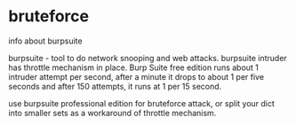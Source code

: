 # bruteforce
info about burpsuite

burpsuite - tool to do network snooping and web attacks.
burpsuite intruder has throttle mechanism in place. 
Burp Suite free edition runs about 1 intruder attempt per second, after a minute it drops to about 1 per five seconds and after 150 attempts, it runs at 1 per 15 second.  

use burpsuite professional edition for bruteforce attack, or split your dict into smaller sets as a workaround of throttle mechanism.
